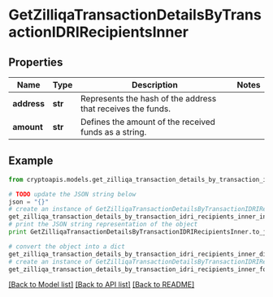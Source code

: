 # GetZilliqaTransactionDetailsByTransactionIDRIRecipientsInner


## Properties
Name | Type | Description | Notes
------------ | ------------- | ------------- | -------------
**address** | **str** | Represents the hash of the address that receives the funds. | 
**amount** | **str** | Defines the amount of the received funds as a string. | 

## Example

```python
from cryptoapis.models.get_zilliqa_transaction_details_by_transaction_idri_recipients_inner import GetZilliqaTransactionDetailsByTransactionIDRIRecipientsInner

# TODO update the JSON string below
json = "{}"
# create an instance of GetZilliqaTransactionDetailsByTransactionIDRIRecipientsInner from a JSON string
get_zilliqa_transaction_details_by_transaction_idri_recipients_inner_instance = GetZilliqaTransactionDetailsByTransactionIDRIRecipientsInner.from_json(json)
# print the JSON string representation of the object
print GetZilliqaTransactionDetailsByTransactionIDRIRecipientsInner.to_json()

# convert the object into a dict
get_zilliqa_transaction_details_by_transaction_idri_recipients_inner_dict = get_zilliqa_transaction_details_by_transaction_idri_recipients_inner_instance.to_dict()
# create an instance of GetZilliqaTransactionDetailsByTransactionIDRIRecipientsInner from a dict
get_zilliqa_transaction_details_by_transaction_idri_recipients_inner_form_dict = get_zilliqa_transaction_details_by_transaction_idri_recipients_inner.from_dict(get_zilliqa_transaction_details_by_transaction_idri_recipients_inner_dict)
```
[[Back to Model list]](../README.md#documentation-for-models) [[Back to API list]](../README.md#documentation-for-api-endpoints) [[Back to README]](../README.md)


